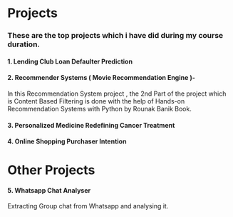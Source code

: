 # Projects

### These are the top projects which i have did during my course duration.
#### 1. Lending Club Loan Defaulter Prediction
#### 2. Recommender Systems ( Movie Recommendation Engine )- 
In this Recommendation System project , the 2nd Part of the project which is Content Based Filtering is done with the help of Hands-on Recommendation Systems with Python by Rounak Banik Book.
#### 3. Personalized Medicine Redefining Cancer Treatment
#### 4. Online Shopping Purchaser Intention


# Other Projects
#### 5. Whatsapp Chat Analyser
Extracting Group chat from Whatsapp and analysing it.
